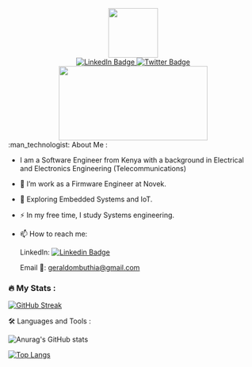 <div id="header" align="center">
  <img src="https://media.giphy.com/media/M9gbBd9nbDrOTu1Mqx/giphy.gif" width="100"/>
</div>

<div id="badges" align="center">
  <a href="https://www.linkedin.com/in/gerald-mbuthia-827450177/">
    <img src="https://img.shields.io/badge/LinkedIn-blue?style=for-the-badge&logo=linkedin&logoColor=white" alt="LinkedIn Badge"/>
  </a>
  <a href="https://twitter.com/https://twitter.com/geraldombuthia">
    <img src="https://img.shields.io/badge/Twitter-blue?style=for-the-badge&logo=twitter&logoColor=white" alt="Twitter Badge"/>
  </a>
</div>
<div id="profile-views" align="center">
<img src="https://komarev.com/ghpvc/?username=geraldombuthia&style=flat-square&color=blue" alt=""/>
  </div>
<div align="center">
  <img src="https://media.giphy.com/media/dWesBcTLavkZuG35MI/giphy.gif" width="300" height="150"/>
</div>
:man_technologist: About Me :  

- I am a Software Engineer from Kenya with a background in Electrical and Electronics Engineering (Telecommunications)

- :telescope: I’m work as a Firmware Engineer at Novek.  

- :seedling: Exploring Embedded Systems and IoT.

- :zap: In my free time, I study Systems engineering.

- :mailbox: How to reach me: 
  
  LinkedIn: [![Linkedin Badge](https://img.shields.io/badge/-kakbar-blue?style=flat&logo=Linkedin&logoColor=white)](https://www.linkedin.com/in/gerald-mbuthia-827450177/)
  
  Email 📧: [geraldombuthia@gmail.com](https://geraldombuthia@gmail.com)

### :fire: My Stats :
[![GitHub Streak](http://github-readme-streak-stats.herokuapp.com?user=geraldombuthia&theme=dark&background=000000)](https://git.io/streak-stats)

:hammer_and_wrench: Languages and Tools :

![Anurag's GitHub stats](https://github-readme-stats.vercel.app/api?username=geraldombuthia&show_icons=true&theme=transparent)


[![Top Langs](https://github-readme-stats.vercel.app/api/top-langs/?username=geraldombuthia&layout=compact&theme=vision-friendly-dark)](https://github.com/anuraghazra/github-readme-stats)
